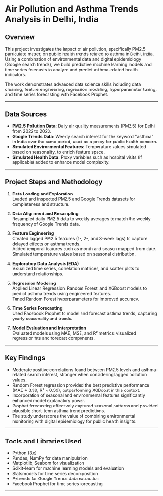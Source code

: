# Air Pollution and Asthma Trends Analysis in Delhi, India

## Overview

This project investigates the impact of air pollution, specifically PM2.5 particulate matter, on public health trends related to asthma in Delhi, India. Using a combination of environmental data and digital epidemiology (Google search trends), we build predictive machine learning models and time series forecasts to analyze and predict asthma-related health indicators.

The work demonstrates advanced data science skills including data cleaning, feature engineering, regression modeling, hyperparameter tuning, and time series forecasting with Facebook Prophet.

---

## Data Sources

- **PM2.5 Pollution Data**: Daily air quality measurements (PM2.5) for Delhi from 2022 to 2023.
- **Google Trends Data**: Weekly search interest for the keyword "asthma" in India over the same period, used as a proxy for public health concern.
- **Simulated Environmental Features**: Temperature values simulated based on seasonality, to enrich feature space.
- **Simulated Health Data**: Proxy variables such as hospital visits (if applicable) added to enhance model complexity.

---

## Project Steps and Methodology

1. **Data Loading and Exploration**  
   Loaded and inspected PM2.5 and Google Trends datasets for completeness and structure.

2. **Data Alignment and Resampling**  
   Resampled daily PM2.5 data to weekly averages to match the weekly frequency of Google Trends data.

3. **Feature Engineering**  
   Created lagged PM2.5 features (1-, 2-, and 3-week lags) to capture delayed effects on asthma trends.  
   Added temporal features such as month and season mapped from date.  
   Simulated temperature values based on seasonal distribution.

4. **Exploratory Data Analysis (EDA)**  
   Visualized time series, correlation matrices, and scatter plots to understand relationships.

5. **Regression Modeling**  
   Applied Linear Regression, Random Forest, and XGBoost models to predict asthma trends using engineered features.  
   Tuned Random Forest hyperparameters for improved accuracy.

6. **Time Series Forecasting**  
   Used Facebook Prophet to model and forecast asthma trends, capturing yearly seasonality and trends.

7. **Model Evaluation and Interpretation**  
   Evaluated models using MAE, MSE, and R² metrics; visualized regression fits and forecast components.

---

## Key Findings

- Moderate positive correlations found between PM2.5 levels and asthma-related search interest, stronger when considering lagged pollution values.
- Random Forest regression provided the best predictive performance (MAE ≈ 3.99, R² ≈ 0.39), outperforming XGBoost in this context.
- Incorporation of seasonal and environmental features significantly enhanced model explanatory power.
- Prophet forecasting effectively captured seasonal patterns and provided plausible short-term asthma trend predictions.
- The study underscores the value of combining environmental monitoring with digital epidemiology for public health insights.

---

## Tools and Libraries Used

- Python (3.x)
- Pandas, NumPy for data manipulation
- Matplotlib, Seaborn for visualization
- Scikit-learn for machine learning models and evaluation
- Statsmodels for time series decomposition
- Pytrends for Google Trends data extraction
- Facebook Prophet for time series forecasting

---


